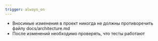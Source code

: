 ```yaml
---
trigger: always_on
---
```


- Вносимые изменения в проект никогда не должны противоречить файлу docs/architecture.md
- После изменений необходимо проверять, что тесты работают